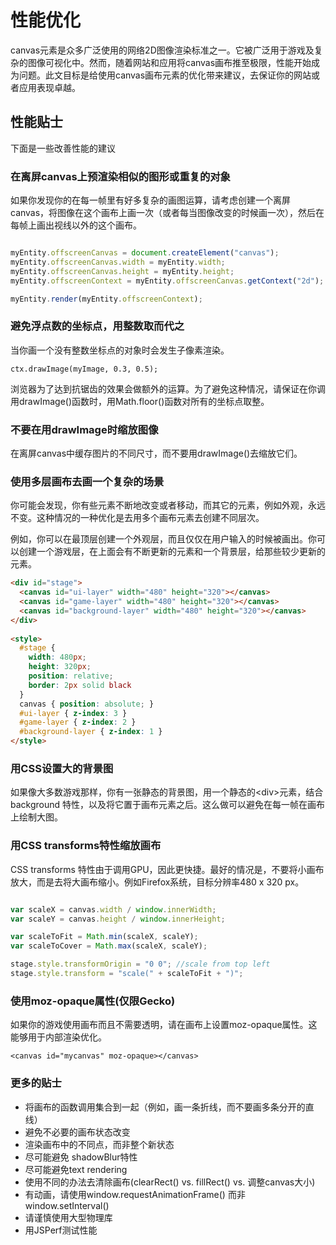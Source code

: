 # 性能优化

canvas元素是众多广泛使用的网络2D图像渲染标准之一。它被广泛用于游戏及复杂的图像可视化中。然而，随着网站和应用将canvas画布推至极限，性能开始成为问题。此文目标是给使用canvas画布元素的优化带来建议，去保证你的网站或者应用表现卓越。

## 性能贴士

下面是一些改善性能的建议

### 在离屏canvas上预渲染相似的图形或重复的对象

如果你发现你的在每一帧里有好多复杂的画图运算，请考虑创建一个离屏canvas，将图像在这个画布上画一次（或者每当图像改变的时候画一次），然后在每帧上画出视线以外的这个画布。

```javaScript

myEntity.offscreenCanvas = document.createElement("canvas");
myEntity.offscreenCanvas.width = myEntity.width;
myEntity.offscreenCanvas.height = myEntity.height;
myEntity.offscreenContext = myEntity.offscreenCanvas.getContext("2d");

myEntity.render(myEntity.offscreenContext);

```

### 避免浮点数的坐标点，用整数取而代之

当你画一个没有整数坐标点的对象时会发生子像素渲染。

    ctx.drawImage(myImage, 0.3, 0.5);

浏览器为了达到抗锯齿的效果会做额外的运算。为了避免这种情况，请保证在你调用drawImage()函数时，用Math.floor()函数对所有的坐标点取整。

### 不要在用drawImage时缩放图像

在离屏canvas中缓存图片的不同尺寸，而不要用drawImage()去缩放它们。

### 使用多层画布去画一个复杂的场景

你可能会发现，你有些元素不断地改变或者移动，而其它的元素，例如外观，永远不变。这种情况的一种优化是去用多个画布元素去创建不同层次。

例如，你可以在最顶层创建一个外观层，而且仅仅在用户输入的时候被画出。你可以创建一个游戏层，在上面会有不断更新的元素和一个背景层，给那些较少更新的元素。

```html
<div id="stage">
  <canvas id="ui-layer" width="480" height="320"></canvas>
  <canvas id="game-layer" width="480" height="320"></canvas>
  <canvas id="background-layer" width="480" height="320"></canvas>
</div>
 
<style>
  #stage {
    width: 480px;
    height: 320px;
    position: relative;
    border: 2px solid black
  }
  canvas { position: absolute; }
  #ui-layer { z-index: 3 }
  #game-layer { z-index: 2 }
  #background-layer { z-index: 1 }
</style>

```

### 用CSS设置大的背景图

如果像大多数游戏那样，你有一张静态的背景图，用一个静态的\<div\>元素，结合background 特性，以及将它置于画布元素之后。这么做可以避免在每一帧在画布上绘制大图。

### 用CSS transforms特性缩放画布

CSS transforms 特性由于调用GPU，因此更快捷。最好的情况是，不要将小画布放大，而是去将大画布缩小。例如Firefox系统，目标分辨率480 x 320 px。

```javaScript

var scaleX = canvas.width / window.innerWidth;
var scaleY = canvas.height / window.innerHeight;

var scaleToFit = Math.min(scaleX, scaleY);
var scaleToCover = Math.max(scaleX, scaleY);

stage.style.transformOrigin = "0 0"; //scale from top left
stage.style.transform = "scale(" + scaleToFit + ")";

```

### 使用moz-opaque属性(仅限Gecko)

如果你的游戏使用画布而且不需要透明，请在画布上设置moz-opaque属性。这能够用于内部渲染优化。

    <canvas id="mycanvas" moz-opaque></canvas>

### 更多的贴士

- 将画布的函数调用集合到一起（例如，画一条折线，而不要画多条分开的直线）
- 避免不必要的画布状态改变
- 渲染画布中的不同点，而非整个新状态
- 尽可能避免 shadowBlur特性
- 尽可能避免text rendering
- 使用不同的办法去清除画布(clearRect() vs. fillRect() vs. 调整canvas大小)
-  有动画，请使用window.requestAnimationFrame() 而非window.setInterval()
- 请谨慎使用大型物理库
- 用JSPerf测试性能
